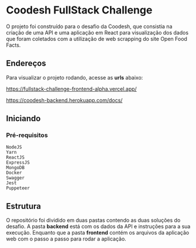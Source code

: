 # Coodesh FullStack Challenge

O projeto foi construído para o desafio da Coodesh, que consistia na criação de uma API e uma aplicação em React para visualização dos dados que foram coletados com a utilização de web scrapping do site Open Food Facts.

## Endereços

Para visualizar o projeto rodando, acesse as **urls** abaixo:

https://fullstack-challenge-frontend-alpha.vercel.app/

https://coodesh-backend.herokuapp.com/docs/

## Iniciando

### Pré-requisitos

```
NodeJS
Yarn
ReactJS
ExpressJS
MongoDB
Docker
Swagger
Jest
Puppeteer
```

## Estrutura

O repositório foi dividido em duas pastas contendo as duas soluções do desafio. A pasta **backend** está com os dados da API e instruções para a sua execução. Enquanto que a pasta **frontend** contém os arquivos da aplicação web com o passo a passo para rodar a aplicação.
